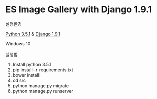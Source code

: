 # ES Image Gallery with Django 1.9.1

실행환경

[Python 3.5.1](https://www.python.org/downloads/release/python-351/) & [Django 1.9.1](https://docs.djangoproject.com/en/1.9/releases/1.9.1/)

Windows 10 


실행법

1. Install python 3.5.1  
2. pip install -r requirements.txt
3. bower install
4. cd src
5. python manage.py migrate
6. python manage.py runserver

